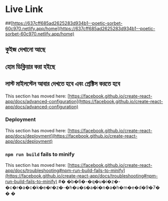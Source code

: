 # Live Link 

##[https://637cff685ad2625283d934b1--poetic-sorbet-60c970.netlify.app/home](https://637cff685ad2625283d934b1--poetic-sorbet-60c970.netlify.app/home)

## কুইজ দেখানো আছে

## হোম ডিক্লিয়ার করা হইছে

## লাস্ট মাইলস্টেন আবার দেখতে হবে এবং প্রেক্টিস করতে হবে


This section has moved here: [https://facebook.github.io/create-react-app/docs/advanced-configuration](https://facebook.github.io/create-react-app/docs/advanced-configuration)

### Deployment

This section has moved here: [https://facebook.github.io/create-react-app/docs/deployment](https://facebook.github.io/create-react-app/docs/deployment)

### `npm run build` fails to minify
This section has moved here: [https://facebook.github.io/create-react-app/docs/troubleshooting#npm-run-build-fails-to-minify](https://facebook.github.io/create-react-app/docs/troubleshooting#npm-run-build-fails-to-minify)
#� �b�6�-�q�u�i�z�-�c�r�a�c�k�e�r�z�-�h�u�s�a�i�n�a�h�m�e�d�9�7�
�
�
